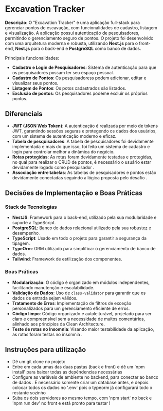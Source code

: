 # Excavation Tracker

**Descrição**: O "Excavation Tracker" é uma aplicação full-stack para gerenciar pontos de escavação, com funcionalidades de cadastro, listagem e visualização. 
A aplicação possui autenticação de pesquisadores, 
permitindo o gerenciamento seguro de pontos. O projeto foi desenvolvido com uma arquitetura moderna e robusta, utilizando **Next.js** para o front-end, 
**Nest.js** para o back-end e **PostgreSQL** como banco de dados.

Principais funcionalidades:
- **Cadastro e Login de Pesquisadores**: Sistema de autenticação para que os pesquisadores possam ter seu espaço pessoal.
- **Cadastro de Pontos**: Os pesquisadoress podem adicionar, editar e visualizar seus pontos.
- **Listagem de Pontos**: Os potos cadastrados são listados.
- **Exclusão de pontos**: Os pesquisadores podéme excluir os próprios pontos.

## Diferenciais
- **JWT (JSON Web Token)**: A autenticação é realizada por meio de tokens JWT, garantindo sessões seguras e protegendo os dados dos usuários, com um sistema de autenticação moderno e eficaz.
 - **Tabela de pesquisadores**: A tabela de pesquisadores foi devidamente implementada e mais do que isso, foi feito um sistema de cadastro e login para controlar melhor a dinâmica do negócio.
  - **Rotas protegidas**: As rotas foram devidamente testadas e protegidas, no qual para realizar o CRUD de pontos, é necessário o usuário estar devidamente logado como pesquisador .
  - **Associação entre tabelas**: As tabelas de pesquisadores e pontos estão devidamente conectadas seguindo a lógica proposta pelo desafio .

##  Decisões de Implementação e Boas Práticas

### Stack de Tecnologias
- **NestJS**: Framework para o back-end, utilizado pela sua modularidade e suporte a TypeScript.
- **PostgreSQL**: Banco de dados relacional utilizado pela sua robustez e desempenho.
- **TypeScript**: Usado em todo o projeto para garantir a segurança da tipagem.
- **TypeOrm**: ORM utilizado para simplificar o gerenciamento de banco de dados.
- **Tailwind**: Framework de estilização dos componentes. 

### Boas Práticas
- **Modularização**: O código é organizado em módulos independentes, facilitando manutenção e escalabilidade.
- **Validação de Dados**: Uso de `class-validator` para garantir que os dados de entrada sejam válidos.
- **Tratamento de Erros**: Implementação de filtros de exceção personalizados para um gerenciamento eficiente de erros.
- **Código limpo**: Código organizado e autoleiturável, projetado para ser claro e compreensível sem a necessidade de muitos comentários, alinhado aos princípios da Clean Architecture.
- **Teste de rotas no Insomnia**: Visando maior testabilidade da aplicação, as rotas foram testas no insomnia .

##  Instruções para utilização
- Dê um git clone no projeto
- Entre em cada umas das duas pastas (back e front) e dê um 'npm install' para baixar todas as depêndencias necessárias
- Configure as variáveis de ambiente no backend, para conectar ao banco de dados . É necessário somente criar um database antes, e depois colocar todos os dados no '.env'
 pois o typeorm já configurará todo o restante sozinho
- Suba os dois servidores ao mesmo tempo, com 'npm start' no back e 'npm run dev' no front e está pronto para testar !
